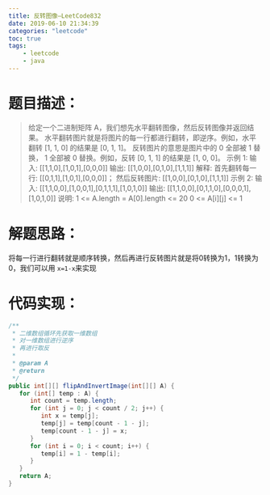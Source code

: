 ```yaml
---
title: 反转图像—LeetCode832
date: 2019-06-10 21:34:39
categories: "leetcode"
toc: true
tags: 
	- leetcode
	- java
---
```


# 题目描述：

> 给定一个二进制矩阵 A，我们想先水平翻转图像，然后反转图像并返回结果。
> 水平翻转图片就是将图片的每一行都进行翻转，即逆序。例如，水平翻转 [1, 1, 0] 的结果是 [0, 1, 1]。
> 反转图片的意思是图片中的 0 全部被 1 替换， 1 全部被 0 替换。例如，反转 [0, 1, 1] 的结果是 [1, 0, 0]。
> 示例 1:
> 输入: [[1,1,0],[1,0,1],[0,0,0]]
> 输出: [[1,0,0],[0,1,0],[1,1,1]]
> 解释: 首先翻转每一行: [[0,1,1],[1,0,1],[0,0,0]]；
> 然后反转图片: [[1,0,0],[0,1,0],[1,1,1]]
> 示例 2:
> 输入: [[1,1,0,0],[1,0,0,1],[0,1,1,1],[1,0,1,0]]
> 输出: [[1,1,0,0],[0,1,1,0],[0,0,0,1],[1,0,1,0]]
> 说明:
> 1 <= A.length = A[0].length <= 20
> 0 <= A[i][j] <= 1

# 解题思路：

将每一行进行翻转就是顺序转换，然后再进行反转图片就是将0转换为1，1转换为0，我们可以用 `x=1-x`来实现  

<!--more-->

# 代码实现：

```java
/**
 * 二维数组循环先获取一维数组
 * 对一维数组进行逆序
 * 再进行取反
 *
 * @param A
 * @return
 */
public int[][] flipAndInvertImage(int[][] A) {
   for (int[] temp : A) {
      int count = temp.length;
      for (int j = 0; j < count / 2; j++) {
         int x = temp[j];
         temp[j] = temp[count - 1 - j];
         temp[count - 1 - j] = x;
      }
      for (int i = 0; i < count; i++) {
         temp[i] = 1 - temp[i];
      }
   }
   return A;
}
```